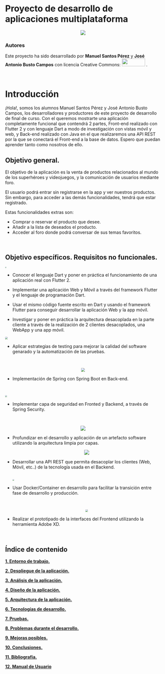 # Proyecto de desarrollo de aplicaciones multiplataforma

<p align="center"><img src=".\resources\LA TIENDA DEL INFINITO v2.png" style="" /></p>

### Autores

Este proyecto ha sido desarrollado por <b>Manuel Santos Pérez</b> y <b>José Antonio Busto Campos</b>  con licencia Creative Commons: <img src="Licencia_Creative.png" height="25" width="75"/>  .

<br>

# Introducción

¡Hola!, somos los alumnos Manuel Santos Pérez y José Antonio Busto Campos, los desarrolladores y productores de este proyecto de desarrollo de final de curso. Con el queremos mostrarte una aplicación completamente funcional que contendrá 2 partes, Front-end realizado con Flutter 2 y con lenguaje Dart a modo de investigación con vistas móvil y web, y Back-end realizado con Java en el que realizaremos una API REST por la que se conectará el Front-end a la base de datos. Espero que puedan aprender tanto como nosotros de ello.

## Objetivo general.

El objetivo de la aplicación es la venta de productos relacionados al mundo de los superhéroes y videojuegos, y la comunicación de usuarios mediante foro. 

El usuario podrá entrar sin registrarse en la app y ver nuestros productos. Sin embargo, para acceder a las demás funcionalidades, tendrá que estar registrado.

Estas funcionalidades extras son:

- Comprar o reservar el producto que desee.
- Añadir a la lista de deseados el producto.
- Acceder al foro donde podrá conversar de sus temas favoritos.

<br>

## Objetivo específicos. Requisitos no funcionales.

<img src=".\resources\flutter2.png" style="zoom:25%;" />

- Conocer el lenguaje Dart y poner en práctica el funcionamiento de una aplicación real con Flutter 2.

- Implementar una aplicación Web y Móvil a través del framework Flutter y el lenguaje de programación Dart.
- Usar el mismo código fuente escrito en Dart y usando el framework Flutter para conseguir desarrollar la aplicación Web y la app móvil.
- Investigar y poner en práctica la arquitectura desacoplada en la parte cliente a través de la realización de 2 clientes desacoplados, una WebApp y una app móvil.



<img src=".\resources\testing-en-un-mundo-agile.png" style="zoom:50%;" />

- Aplicar estrategias de testing para mejorar la calidad del software genarado y la automatización de las pruebas.

<br>

<p align="center"><img src=".\resources\spring-boot.png" style="zoom:75%;" /></p>

- Implementación de Spring con Spring Boot en Back-end.

  <br>

<img src=".\resources\spring_security-e1588763146414.jpg" style="zoom:40%;" />

- Implementar capa de seguridad en Fronted y Backend, a través de Spring Security.

<br>

<p align="center"><img src=".\resources\450_1000.jpg" /></p>

- Profundizar en el desarrollo y aplicación de un artefacto software utilizando la arquitectura limpia por capas.

  

  <p align="center"><img src=".\resources\ApiRest.png" /></p>

- Desarrollar una API REST que permita desacoplar los clientes (Web, Móvil, etc..) de la tecnología usada en el Backend.

  <br>

  <img src=".\resources\1_JUOITpaBdlrMP9D__-K5Fw.png" style="zoom:33%;" />

  

- Usar Docker/Container en desarrollo para facilitar la transición entre fase de desarrollo y producción.

  <br>

  <p align="center"><img src=".\resources\245px-Adobe_XD_CC_icon.svg.png" style="zoom:50%;" /> </p>

- Realizar el prototipado de la interfaces del Frontend utilizando la herramienta Adobe XD.

  <br>



## Índice de contenido

**[1. Entorno de trabajo.](./entorno/entorno.md)**

**[2. Despliegue de la aplicación.](#)**

**[3. Análisis de la aplicación.](./analisis/analisis.md)**

**[4. Diseño de la aplicación.](./diseño/diseño.md)**

**[5. Arquitectura de la aplicación.]()**

**[6. Tecnologías de desarrollo.]()**

**[7. Pruebas.]()**

**[8. Problemas durante el desarrollo.]()**

**[9. Mejoras posibles.]()**

**[10. Conclusiones.]()**

**[11. Bibliografía.](./bibliografia/bibliografia.md)**

**[12. Manual de Usuario]()**

<br>

